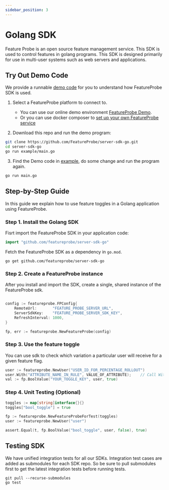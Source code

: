 ```yaml
---
sidebar_position: 3
---
```


# Golang SDK

Feature Probe is an open source feature management service. This SDK is used to control features in golang programs. 
This SDK is designed primarily for use in multi-user systems such as web servers and applications.

## Try Out Demo Code

We provide a runnable [demo code](https://github.com/FeatureProbe/server-sdk-java/blob/main/src/main/java/com/featureprobe/sdk/example/) for you to understand how FeatureProbe SDK is used.

1. Select a FeatureProbe platform to connect to.
    * You can use our online demo environment [FeatureProbe Demo](https://featureprobe.io/login).
    * Or you can use docker composer to [set up your own FeatureProbe service](https://github.com/FeatureProbe/FeatureProbe#1-starting-featureprobe-service-with-docker-compose)

2. Download this repo and run the demo program:
```bash
git clone https://github.com/FeatureProbe/server-sdk-go.git
cd server-sdk-go
go run example/main.go
```
3. Find the Demo code in [example](https://github.com/FeatureProbe/server-sdk-go/tree/main/example), 
do some change and run the program again.
```bash
go run main.go
```

## Step-by-Step Guide

In this guide we explain how to use feature toggles in a Golang application using FeatureProbe.

### Step 1. Install the Golang SDK

Fisrt import the FeatureProbe SDK in your application code:

```go
import "github.com/featureprobe/server-sdk-go"
```

Fetch the FeatureProbe SDK as a dependency in `go.mod`.

```shell
go get github.com/featureprobe/server-sdk-go
```

### Step 2. Create a FeatureProbe instance

After you install and import the SDK, create a single, shared instance of the FeatureProbe sdk.

```go

config := featureprobe.FPConfig{
    RemoteUrl:       "FEATURE_PROBE_SERVER_URL",
    ServerSdkKey:    "FEATURE_PROBE_SERVER_SDK_KEY",
    RefreshInterval: 1000,
}

fp, err := featureprobe.NewFeatureProbe(config)
```

### Step 3. Use the feature toggle

You can use sdk to check which variation a particular user will receive for a given feature flag.

```go
user := featureprobe.NewUser("USER_ID_FOR_PERCENTAGE_ROLLOUT")
user.With("ATTRIBUTE_NAME_IN_RULE", VALUE_OF_ATTRIBUTE);    // Call With() for each attribute used in Rule.
val := fp.BoolValue("YOUR_TOGGLE_KEY", user, true)
```

### Step 4. Unit Testing (Optional)

```go
toggles := map[string]interface{}{}
toggles["bool_toggle"] = true

fp := featureprobe.NewFeatureProbeForTest(toggles)
user := featureprobe.NewUser("user")

assert.Equal(t, fp.BoolValue("bool_toggle", user, false), true)
```

## Testing SDK

We have unified integration tests for all our SDKs. Integration test cases are added as submodules for each SDK repo. So
be sure to pull submodules first to get the latest integration tests before running tests.

```shell
git pull --recurse-submodules
go test
```